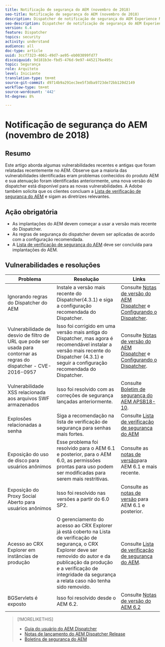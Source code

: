 ```yaml
---
title: Notificação de segurança do AEM (novembro de 2018)
seo-title: Notificação de segurança do AEM (novembro de 2018)
description: Dispatcher de notificação de segurança do AEM Experience Manager
seo-description: Dispatcher de notificação de segurança do AEM Experience Manager
version: 6.4
feature: Dispatcher
topics: security
activity: understand
audience: all
doc-type: article
uuid: 3ccf7323-4061-49d7-ae95-eb003099fd77
discoiquuid: 9d181b3e-fbd5-476d-9e97-4452176e495c
topic: Segurança
role: Arquiteto
level: Iniciante
translation-type: tm+mt
source-git-commit: d9714b9a291ec3ee5f3dba9723de72bb120d2149
workflow-type: tm+mt
source-wordcount: '442'
ht-degree: 8%

---
```



# Notificação de segurança do AEM (novembro de 2018)

## Resumo

Este artigo aborda algumas vulnerabilidades recentes e antigas que foram relatadas recentemente no AEM. Observe que a maioria das vulnerabilidades identificadas eram problemas conhecidos do produto AEM e sua atenuação foram identificadas anteriormente, uma nova versão do dispatcher está disponível para as novas vulnerabilidades. A Adobe também solicita que os clientes concluam a [Lista de verificação de segurança do AEM](https://helpx.adobe.com/experience-manager/6-5/sites/administering/using/security-checklist.html) e sigam as diretrizes relevantes.

## Ação obrigatória

* As implantações do AEM devem começar a usar a versão mais recente do Dispatcher.
* As regras de segurança do dispatcher devem ser aplicadas de acordo com a configuração recomendada.
* A [Lista de verificação de segurança do AEM](https://helpx.adobe.com/experience-manager/6-5/sites/administering/using/security-checklist.html) deve ser concluída para implantações do AEM.

## Vulnerabilidades e resoluções

| Problema | Resolução | Links |
|-------|------------|-------|
| Ignorando regras do Dispatcher do AEM | Instale a versão mais recente do Dispatcher(4.3.1) e siga a configuração recomendada do Dispatcher. | Consulte [Notas de versão do AEM Dispatcher](https://helpx.adobe.com/experience-manager/dispatcher/release-notes.html) e [Configurando o Dispatcher](https://helpx.adobe.com/experience-manager/dispatcher/using/dispatcher-configuration.html). |
| Vulnerabilidade de desvio de filtro de URL que pode ser usada para contornar as regras do dispatcher - CVE-2016-0957 | Isso foi corrigido em uma versão mais antiga do Dispatcher, mas agora é recomendável instalar a versão mais recente do Dispatcher (4.3.1) e seguir a configuração recomendada do Dispatcher. | Consulte [Notas de versão do AEM Dispatcher](https://helpx.adobe.com/experience-manager/dispatcher/release-notes.html) e [Configurando o Dispatcher](https://helpx.adobe.com/experience-manager/dispatcher/using/dispatcher-configuration.html). |
| Vulnerabilidade XSS relacionada aos arquivos SWF armazenados | Isso foi resolvido com as correções de segurança lançadas anteriormente. | Consulte [Boletim de segurança do AEM APSB18-10](https://helpx.adobe.com/security/products/experience-manager/apsb18-10.html). |
| Explosões relacionadas a senha | Siga a recomendação na lista de verificação de segurança para senhas mais fortes. | Consulte [Lista de verificação de segurança do AEM](https://helpx.adobe.com/experience-manager/6-5/sites/administering/using/security-checklist.html) |
| Exposição do uso de disco para usuários anônimos | Esse problema foi resolvido para o AEM 6.1 e posterior, para o AEM 6.0, as permissões prontas para uso podem ser modificadas para serem mais restritivas. | Consulte as [notas de versão](https://experienceleague.adobe.com/docs/experience-manager-release-information/aem-release-updates/previous-updates/aem-previous-versions.html?lang=pt-BR#previous-updates)para AEM 6.1 e mais recente. |
| Exposição do Proxy Social Aberto para usuários anônimos | Isso foi resolvido nas versões a partir do 6.0 SP2. | Consulte as [notas de versão](https://helpx.adobe.com/experience-manager/aem-previous-versions.html) para AEM 6.1 e posterior. |
| Acesso ao CRX Explorer em instâncias de produção | O gerenciamento do acesso ao CRX Explorer já está coberto na Lista de verificação de segurança, o CRX Explorer deve ser removido do autor e da publicação da produção e a verificação de integridade da segurança a relata caso não tenha sido removido. | Consulte [Lista de verificação de segurança do AEM](https://helpx.adobe.com/experience-manager/6-4/sites/administering/using/security-checklist.html). |
| BGServlets é exposto | Isso foi resolvido desde o AEM 6.2. | Consulte [Notas de versão do AEM 6.2](https://helpx.adobe.com/br/experience-manager/6-2/release-notes.html) |

>[!MORELIKETHIS]
>
>* [Guia do usuário do AEM Dispatcher](https://helpx.adobe.com/experience-manager/dispatcher/user-guide.html)
>* [Notas de lançamento do AEM Dispatcher Release ](https://helpx.adobe.com/experience-manager/dispatcher/release-notes.html)
>* [Boletins de segurança do AEM](https://helpx.adobe.com/security.html#experience-manager)


